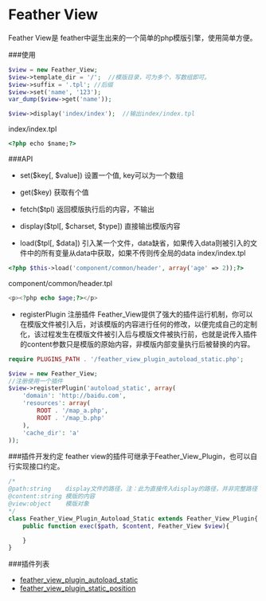 Feather View
==============

Feather View是 feather中诞生出来的一个简单的php模版引擎，使用简单方便。

###使用

```php
$view = new Feather_View;
$view->template_dir = '/';  //模版目录，可为多个，写数组即可。
$view->suffix = '.tpl'; //后缀
$view->set('name', '123');
var_dump($view->get('name'));

$view->display('index/index');  //输出index/index.tpl
```

index/index.tpl
```html
<?php echo $name;?>
```

###API

* set($key[, $value]) 设置一个值, key可以为一个数组
 
* get($key) 获取有个值

* fetch($tpl) 返回模版执行后的内容，不输出

* display($tpl[, $charset, $type])  直接输出模版内容

* load($tpl[, $data])  引入某一个文件，data缺省，如果传入data则被引入的文件中的所有变量从data中获取，如果不传则传全局的data
index/index.tpl
```php
<?php $this->load('component/common/header', array('age' => 2));?>
```

component/common/header.tpl
```php
<p><?php echo $age;?></p>
```

* registerPlugin 注册插件
Feather_View提供了强大的插件运行机制，你可以在模版文件被引入后，对该模版的内容进行任何的修改，以便完成自己的定制化，该过程发生在模版文件被引入后与模版文件被执行前，也就是说传入插件的content参数只是模版的原始内容，非模版内部变量执行后被替换的内容。

```php
require PLUGINS_PATH . '/feather_view_plugin_autoload_static.php';

$view = new Feather_View;
//注册使用一个插件
$view->registerPlugin('autoload_static', array(
    'domain': 'http://baidu.com',
    'resources': array(
        ROOT . '/map_a.php',
        ROOT . '/map_b.php'
    ),
    'cache_dir': 'a'
));
```

###插件开发约定
feather view的插件可继承于Feather_View_Plugin，也可以自行实现接口约定。
```php
/*
@path:string    display文件的路径，注：此为直接传入display的路径，并非完整路径
@content:string 模版的内容 
@view:object    模版对象
*/
class Feather_View_Plugin_Autoload_Static extends Feather_View_Plugin{
	public function exec($path, $content, Feather_View $view){

	}
}
```

###插件列表

* [feather_view_plugin_autoload_static](https://github.com/feather-ui/feather_view/blob/master/plugins/feather_view_plugin_autoload_static.md)
* [feather_view_plugin_static_position](https://github.com/feather-ui/feather_View/blob/master/plugins/feather_view_plugin_static_position.md)
